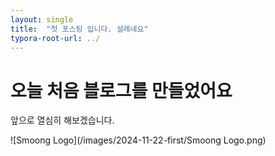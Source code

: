 ```yaml
---
layout: single
title:  "첫 포스팅 입니다. 설레네요"
typora-root-url: ../
---
```


# 오늘 처음 블로그를 만들었어요

앞으로 열심히 해보겠습니다.



![Smoong Logo](/images/2024-11-22-first/Smoong Logo.png)
